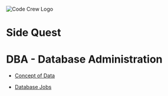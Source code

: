 ![Code Crew Logo](/Imgs/codecrewlogo.png  "image_tooltip")
# Side Quest

# DBA - Database Administration

- [Concept of Data]()

- [Database Jobs]()